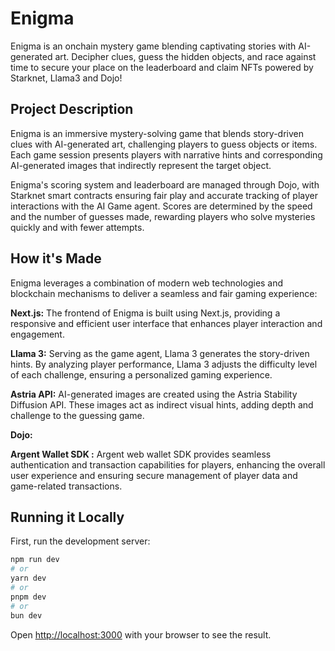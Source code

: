 # Enigma

Enigma is an onchain mystery game blending captivating stories with AI-generated art. Decipher clues, guess the hidden objects, and race against time to secure your place on the leaderboard and claim NFTs powered by Starknet, Llama3 and Dojo!

## Project Description

Enigma is an immersive mystery-solving game that blends story-driven clues with AI-generated art, challenging players to guess objects or items. Each game session presents players with narrative hints and corresponding AI-generated images that indirectly represent the target object.

Enigma's scoring system and leaderboard are managed through Dojo, with Starknet smart contracts ensuring fair play and accurate tracking of player interactions with the AI Game agent. Scores are determined by the speed and the number of guesses made, rewarding players who solve mysteries quickly and with fewer attempts.

## How it's Made

Enigma leverages a combination of modern web technologies and blockchain mechanisms to deliver a seamless and fair gaming experience:

**Next.js:** The frontend of Enigma is built using Next.js, providing a responsive and efficient user interface that enhances player interaction and engagement.

**Llama 3:** Serving as the game agent, Llama 3 generates the story-driven hints. By analyzing player performance, Llama 3 adjusts the difficulty level of each challenge, ensuring a personalized gaming experience.

**Astria API:** AI-generated images are created using the Astria Stability Diffusion API. These images act as indirect visual hints, adding depth and challenge to the guessing game.

**Dojo:**

**Argent Wallet SDK :** Argent web wallet SDK provides seamless authentication and transaction capabilities for players, enhancing the overall user experience and ensuring secure management of player data and game-related transactions.

## Running it Locally

First, run the development server:

```bash
npm run dev
# or
yarn dev
# or
pnpm dev
# or
bun dev
```

Open [http://localhost:3000](http://localhost:3000) with your browser to see the result.
